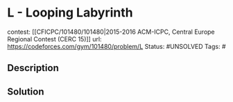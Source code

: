 # L - Looping Labyrinth

contest: [[CFICPC/101480/101480|2015-2016 ACM-ICPC, Central Europe Regional Contest (CERC 15)]]
url: https://codeforces.com/gym/101480/problem/L
Status: #UNSOLVED
Tags: #

## Description

## Solution

